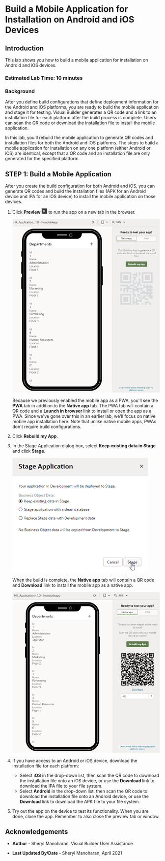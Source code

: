 # Build a Mobile Application for Installation on Android and iOS Devices

## Introduction

This lab shows you how to build a mobile application for installation on Android and iOS devices. 

### Estimated Lab Time:  10 minutes

### Background

After you define build configurations that define deployment information for the Android and iOS platforms, you are ready to build the mobile application and stage it for testing. Visual Builder generates a QR code and a link to an installation file for each platform after the build process is complete. Users can scan the QR code or download the installation file to install the mobile application.

In this lab, you'll rebuild the mobile application to generate QR codes and installation files for both the Android and iOS platforms. The steps to build a mobile application for installation on any one platform (either Android or iOS) are identical, except that a QR code and an installation file are only generated for the specified platform.

## **STEP 1**: Build a Mobile Application

After you create the build configuration for both Android and iOS, you can generate QR codes and build the installation files (APK for an Android device and IPA for an iOS device) to install the mobile application on those devices.   

1.  Click **Preview** ![](images/vbcsio_mob_run_icon.png) to run the app on a new tab in the browser.

    ![](images/vbcsio_mob_install_s1.png)

    Because we previously enabled the mobile app as a PWA, you'll see the **PWA** tab in addition to the **Native app** tab. The PWA tab will contain a QR code and a **Launch in browser** link to install or open the app as a PWA. Since we've gone over this in an earlier lab, we'll focus on native mobile app installation here. Note that unlike native mobile apps, PWAs don't require build configurations.

2.  Click **Rebuild my App**.

3.  In the Stage Application dialog box, select **Keep existing data in Stage** and click **Stage**.

    ![](images/vbcsio_mob_install_s3.png)

    When the build is complete, the **Native app** tab will contain a QR code and **Download** link to install the mobile app as a native app.    

    ![](images/vbcsio_mob_install_s3b.png)

4. If you have access to an Android or iOS device, download the installation file for each platform:
    -   Select **iOS** in the drop-down list, then scan the QR code to download the installation file onto an iOS device, or use the **Download** link to download the IPA file to your file system.
    -   Select **Android** in the drop-down list, then scan the QR code to download the installation file onto an Android device, or use the **Download** link to download the APK file to your file system.

7. Try out the app on the device to test its functionality. When you are done, close the app. Remember to also close the preview tab or window.

## Acknowledgements
* **Author** - Sheryl Manoharan, Visual Builder User Assistance

* **Last Updated By/Date** - Sheryl Manoharan, April 2021
